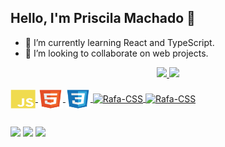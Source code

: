   ## Hello, I'm Priscila Machado 💜

- 🌱 I’m currently learning React and TypeScript. 
- 👯 I’m looking to collaborate on web projects.

<div align="center">
  <a href="https://github.com/yes-pripri">
  <img height="160em" src="https://github-readme-stats.vercel.app/api?username=yes-pripri&show_icons=true&theme=dracula&include_all_commits=true&count_private=true"/>
  <img height="160em" src="https://github-readme-stats.vercel.app/api/top-langs/?username=yes-pripri&layout=compact&langs_count=7&theme=dracula"/>
</div>
  
  <div style="display: inline_block"><br>
  <img align="center" alt="Rafa-Js" height="30" width="40" src="https://raw.githubusercontent.com/devicons/devicon/master/icons/javascript/javascript-plain.svg">
  <img align="center" alt="Rafa-HTML" height="30" width="40" src="https://raw.githubusercontent.com/devicons/devicon/master/icons/html5/html5-original.svg">
  <img align="center" alt="Rafa-CSS" height="30" width="40" src="https://raw.githubusercontent.com/devicons/devicon/master/icons/css3/css3-original.svg">
  <img align="center" alt="Rafa-CSS" height="30" width="40" src="https://cdn.jsdelivr.net/gh/devicons/devicon/icons/react/react-original.svg">
  <img align="center" alt="Rafa-CSS" height="30" width="40" src="https://cdn.jsdelivr.net/gh/devicons/devicon/icons/typescript/typescript-plain.svg">

</div>

  ##
  
 <div>
  <a href="https://www.instagram.com/yespr1pr1/" target="_blank"><img src="https://img.shields.io/badge/-Instagram-%23E4405F?style=for-the-badge&logo=instagram&logoColor=white" target="_blank"></a>
   <a href="https://discord.gg/Priscila#8211" target="_blank"><img src="https://img.shields.io/badge/Discord-7289DA?style=for-the-badge&logo=discord&logoColor=white" target="_blank"></a> 
  <a href="mailto:kathelenpmachado@gmail.com" target="_blank"><img src="https://img.shields.io/badge/Gmail-D14836?style=for-the-badge&logo=gmail&logoColor=white"></a>
 	
    
  
  </div>
